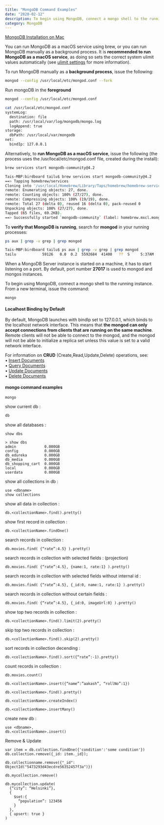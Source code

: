 ```yaml
---
title: "MongoDB Command Examples"
date: "2020-02-12"
description: To begin using MongoDB, connect a mongo shell to the running instance. From a new terminal, issue the command mongo.
category: MongoDB
---
```


[MongoDB Installation on Mac](https://docs.mongodb.com/manual/tutorial/install-mongodb-on-os-x/)

You can run MongoDB as a macOS service using brew, or you can run MongoDB manually as a background process. It is **recommended to run MongoDB as a macOS service**, as doing so sets the correct system ulimit values automatically (see [ulimit settings](https://docs.mongodb.com/manual/reference/ulimit/#ulimit-settings) for more information).

To run MongoDB manually as a **background process**, issue the following:
```bash
mongod --config /usr/local/etc/mongod.conf --fork
```

Run mongoDB in the **foreground**
```bash
mongod --config /usr/local/etc/mongod.conf

cat /usr/local/etc/mongod.conf
systemLog:
  destination: file
  path: /usr/local/var/log/mongodb/mongo.log
  logAppend: true
storage:
  dbPath: /usr/local/var/mongodb
net:
  bindIp: 127.0.0.1
```
Alternatively, to **run MongoDB as a macOS service**, issue the following (the process uses the /usr/local/etc/mongod.conf file, created during the install):
```bash
brew services start mongodb-community@4.2

Tais-MBP:birdboard tailu$ brew services start mongodb-community@4.2
==> Tapping homebrew/services
Cloning into '/usr/local/Homebrew/Library/Taps/homebrew/homebrew-services'...
remote: Enumerating objects: 27, done.
remote: Counting objects: 100% (27/27), done.
remote: Compressing objects: 100% (19/19), done.
remote: Total 27 (delta 0), reused 16 (delta 0), pack-reused 0
Unpacking objects: 100% (27/27), done.
Tapped (65 files, 69.2KB).
==> Successfully started `mongodb-community` (label: homebrew.mxcl.mongodb-community)
```
To **verify that MongoDB is running**, search for **mongod** in your running processes:
```bash
ps aux | grep -v grep | grep mongod

Tais-MBP:birdboard tailu$ ps aux | grep -v grep | grep mongod
tailu            59126   0.0  0.2  5592684  41400   ??  S     5:37AM   0:01.05 /usr/local/opt/mongodb-community/bin/mongod --config /usr/local/etc/mongod.conf
```
When a MongoDB Server instance is started on a machine, it has to start listening on a port. By default, port number **27017** is used to mongod and mongos instances.

To begin using MongoDB, connect a mongo shell to the running instance. From a new terminal, issue the command: 
```bash
mongo
```
#### Localhost Binding by Default
By default, MongoDB launches with bindIp set to 127.0.0.1, which binds to the localhost network interface. This means that **the mongod can only accept connections from clients that are running on the same machine**. Remote clients will not be able to connect to the mongod, and the mongod will not be able to initialize a replica set unless this value is set to a valid network interface.

For information on **CRUD** (Create,Read,Update,Delete) operations, see:   
•	[Insert Documents](https://docs.mongodb.com/manual/tutorial/insert-documents/)    
•	[Query Documents](https://docs.mongodb.com/manual/tutorial/query-documents/)    
•	[Update Documents](https://docs.mongodb.com/manual/tutorial/update-documents/)   
•	[Delete Documents](https://docs.mongodb.com/manual/tutorial/remove-documents/)    

#### mongo command examples
```
mongo
```

show current db : 
```bash
db
```

show all databases : 
```
show dbs

> show dbs
admin             0.000GB
config            0.000GB
db_edureka        0.000GB
db_media          0.000GB
db_shopping_cart  0.000GB
local             0.000GB
userdata          0.000GB
```
show all collections in db : 
```
use <dbname>
show collections
```
show all data in collection : 
```
db.<collectionName>.find().pretty()
```
show first record in collection : 
```
db.<collectionName>.findOne()
```
search records in collection : 
```
db.movies.find( {“rate”:4.5} ).pretty()
```
search records in collection with selected fields : (projection)
```
db.movies.find( {“rate”:4.5}, {name:1, rate:1} ).pretty()
```
search records in collection with selected fields without internal id :
```
db.movies.find( {“rate”:4.5}, {_id:0, name:1, rate:1} ).pretty()
```
search records in collection without certain fields :
```
db.movies.find( {“rate”:4.5}, {_id:0, imageUrl:0} ).pretty()
```
show top two records in collection : 
```
db.<collectionName>.find().limit(2).pretty()
```
skip top two records in collection : 
```
db.<collectionName>.find().skip(2).pretty()
```
sort records in collection decending : 
```
db.<collectionName>.find().sort({“rate”:-1).pretty()
```
count records in collection : 
```
db.movies.count()
```
```
db.<collectionName>.insert({“name”:”aakash”, “rollNo”:1})

db.<collectionName>.find().pretty()

db.<collectionName>.createIndex()

db.<collectionName>.insertMany()
```
create new db : 
```
use <dbname>, 
db.<collectionName>.insert()

```
Remove & Update
```
var item = db.collection.findOne({'condition':'some condition'})
db.collection.remove({_id: item._id});

db.collectionname.remove({"_id": ObjectId("5473293d43ecdre56352457f3a")})

db.mycollection.remove()

db.mycollection.update(
  {“city”: “Helsinki”},
  {
    $set:{
      “population”: 123456
    }
  },
  { upsert: true }
)
```
